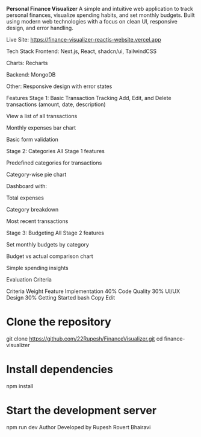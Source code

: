 **Personal Finance Visualizer**
A simple and intuitive web application to track personal finances, visualize spending habits, and set monthly budgets. Built using modern web technologies with a focus on clean UI, responsive design, and error handling.

Live Site: https://finance-visualizer-reactjs-website.vercel.app

Tech Stack
Frontend: Next.js, React, shadcn/ui, TailwindCSS

Charts: Recharts

Backend: MongoDB

Other: Responsive design with error states

Features
Stage 1: Basic Transaction Tracking
Add, Edit, and Delete transactions (amount, date, description)

View a list of all transactions

Monthly expenses bar chart

Basic form validation

Stage 2: Categories
All Stage 1 features

Predefined categories for transactions

Category-wise pie chart

Dashboard with:

Total expenses

Category breakdown

Most recent transactions

Stage 3: Budgeting
All Stage 2 features

Set monthly budgets by category

Budget vs actual comparison chart

Simple spending insights

Evaluation Criteria

Criteria	Weight
Feature Implementation	40%
Code Quality	30%
UI/UX Design	30%
Getting Started
bash
Copy
Edit
# Clone the repository
git clone https://github.com/22Rupesh/FinanceVisualizer.git
cd finance-visualizer

# Install dependencies
npm install

# Start the development server
npm run dev
Author
Developed by Rupesh Rovert Bhairavi

